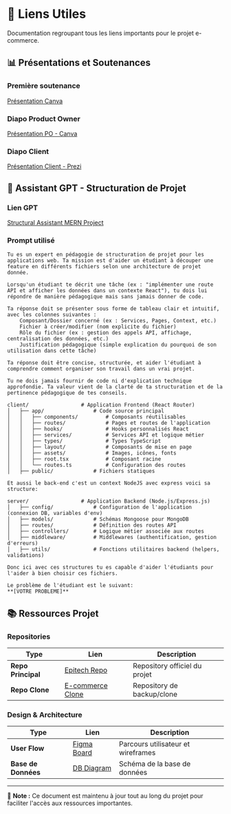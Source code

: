 # 🔗 Liens Utiles

Documentation regroupant tous les liens importants pour le projet e-commerce.

## 📊 Présentations et Soutenances

### **Première soutenance**
[Présentation Canva](https://www.canva.com/design/DAGt5l9DQWk/nIL6pihRgCcJX-mcJe67DQ/edit?utm_content=DAGt5l9DQWk&utm_campaign=designshare&utm_medium=link2&utm_source=sharebutton)

### **Diapo Product Owner**
[Présentation PO - Canva](https://www.canva.com/design/DAGt-F4ETWc/DVQjQVX89lleyo-03yZ-yQ/edit?utm_content=DAGt-F4ETWc&utm_campaign=designshare&utm_medium=link2&utm_source=sharebutton)

### **Diapo Client**
[Présentation Client - Prezi](https://prezi.com/view/GAbbLdFI5JHKfP9zfbr1/)

## 🤖 Assistant GPT - Structuration de Projet

### **Lien GPT**
[Structural Assistant MERN Project](https://chatgpt.com/g/g-6881ef6f4df48191b7840dc07da44db7-structural-assistant-mern-project)

### **Prompt utilisé**
```
Tu es un expert en pédagogie de structuration de projet pour les applications web. Ta mission est d'aider un étudiant à découper une feature en différents fichiers selon une architecture de projet donnée.

Lorsqu'un étudiant te décrit une tâche (ex : "implémenter une route API et afficher les données dans un contexte React"), tu dois lui répondre de manière pédagogique mais sans jamais donner de code.

Ta réponse doit se présenter sous forme de tableau clair et intuitif, avec les colonnes suivantes :
    Composant/Dossier concerné (ex : Services, Pages, Context, etc.)
    Fichier à créer/modifier (nom explicite du fichier)
    Rôle du fichier (ex : gestion des appels API, affichage, centralisation des données, etc.)
    Justification pédagogique (simple explication du pourquoi de son utilisation dans cette tâche)

Ta réponse doit être concise, structurée, et aider l'étudiant à comprendre comment organiser son travail dans un vrai projet.

Tu ne dois jamais fournir de code ni d'explication technique approfondie. Ta valeur vient de la clarté de ta structuration et de la pertinence pédagogique de tes conseils.

client/                 # Application Frontend (React Router)
│   ├── app/                # Code source principal
│   │   ├── components/         # Composants réutilisables
│   │   ├── routes/             # Pages et routes de l'application
│   │   ├── hooks/              # Hooks personnalisés React
│   │   ├── services/           # Services API et logique métier
│   │   ├── types/              # Types TypeScript
│   │   ├── layout/             # Composants de mise en page
│   │   ├── assets/             # Images, icônes, fonts
│   │   ├── root.tsx            # Composant racine
│   │   └── routes.ts           # Configuration des routes
│   ├── public/             # Fichiers statiques

Et aussi le back-end c'est un context NodeJS avec express voici sa structure:

server/                 # Application Backend (Node.js/Express.js)
│   ├── config/             # Configuration de l'application (connexion DB, variables d'env)
│   ├── models/             # Schémas Mongoose pour MongoDB
│   ├── routes/             # Définition des routes API
│   ├── controllers/        # Logique métier associée aux routes
│   ├── middleware/         # Middlewares (authentification, gestion d'erreurs)
│   ├── utils/              # Fonctions utilitaires backend (helpers, validations)

Donc ici avec ces structures tu es capable d'aider l'étudiants pour l'aider à bien choisir ces fichiers.

Le problème de l'étudiant est le suivant:
**[VOTRE PROBLEME]**
```

## 📚 Ressources Projet

### **Repositories**

| Type | Lien | Description |
|------|------|-------------|
| **Repo Principal** | [Epitech Repo](https://github.com/EpitechWebAcademiePromo2026/W-WEB-502-LIL-2-1-ecommerce-brahim.boulahia) | Repository officiel du projet |
| **Repo Clone** | [E-commerce Clone](https://github.com/GusEpitech/e-commerce-clone) | Repository de backup/clone |

### **Design & Architecture**

| Type | Lien | Description |
|------|------|-------------|
| **User Flow** | [Figma Board](https://www.figma.com/board/Pt3qoVI7YHH9cOC8iEuIfL/Untitled?node-id=0-1&t=l9IV2bQucG2wdi6k-1) | Parcours utilisateur et wireframes |
| **Base de Données** | [DB Diagram](https://dbdiagram.io/e/687fd481cca18e685c33dc15/687fd495cca18e685c33dea4) | Schéma de la base de données |

---

📝 **Note :** Ce document est maintenu à jour tout au long du projet pour faciliter l'accès aux ressources importantes.